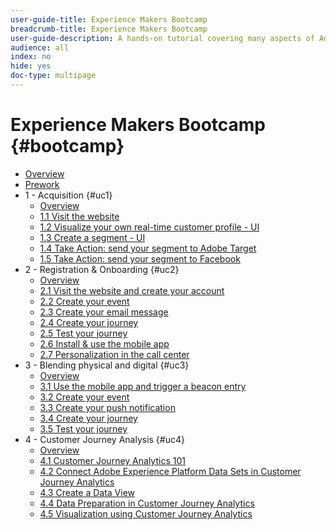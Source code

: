 ```yaml
---
user-guide-title: Experience Makers Bootcamp
breadcrumb-title: Experience Makers Bootcamp
user-guide-description: A hands-on tutorial covering many aspects of Adobe Experience Platform.
audience: all
index: no
hide: yes
doc-type: multipage
---
```


# Experience Makers Bootcamp {#bootcamp}

+ [Overview](/help/bootcamp/overview.md)
+ [Prework](/help/bootcamp/prework.md)
+ 1 - Acquisition {#uc1}
  + [Overview](/help/bootcamp/uc/uc1/uc1.md)
  + [1.1 Visit the website](/help/bootcamp/uc/uc1/ex1.md)
  + [1.2 Visualize your own real-time customer profile - UI](/help/bootcamp/uc/uc1/ex2.md)
  + [1.3 Create a segment - UI](/help/bootcamp/uc/uc1/ex3.md)
  + [1.4 Take Action: send your segment to Adobe Target](/help/bootcamp/uc/uc1/ex4.md)
  + [1.5 Take Action: send your segment to Facebook](/help/bootcamp/uc/uc1/ex5.md)
+ 2 - Registration & Onboarding {#uc2}
  + [Overview](/help/bootcamp/uc/uc2/uc2.md)
  + [2.1 Visit the website and create your account](/help/bootcamp/uc/uc2/ex1.md)
  + [2.2 Create your event](/help/bootcamp/uc/uc2/ex2.md)
  + [2.3 Create your email message](/help/bootcamp/uc/uc2/ex3.md)
  + [2.4 Create your journey](/help/bootcamp/uc/uc2/ex4.md)
  + [2.5 Test your journey](/help/bootcamp/uc/uc2/ex5.md) 
  + [2.6 Install & use the mobile app](/help/bootcamp/uc/uc2/ex6.md) 
  + [2.7 Personalization in the call center](/help/bootcamp/uc/uc2/ex7.md) 
+ 3 - Blending physical and digital {#uc3}
  + [Overview](/help/bootcamp/uc/uc3/uc3.md)
  + [3.1 Use the mobile app and trigger a beacon entry](/help/bootcamp/uc/uc3/ex1.md)
  + [3.2 Create your event](/help/bootcamp/uc/uc3/ex2.md)
  + [3.3 Create your push notification](/help/bootcamp/uc/uc3/ex3.md)
  + [3.4 Create your journey](/help/bootcamp/uc/uc3/ex4.md)
  + [3.5 Test your journey](/help/bootcamp/uc/uc3/ex5.md)
+ 4 - Customer Journey Analysis {#uc4}
  + [Overview](/help/bootcamp/uc/uc4/uc4.md)
  + [4.1 Customer Journey Analytics 101](/help/bootcamp/uc/uc4/ex1.md)
  + [4.2 Connect Adobe Experience Platform Data Sets in Customer Journey Analytics](/help/bootcamp/uc/uc4/ex2.md)
  + [4.3 Create a Data View](/help/bootcamp/uc/uc4/ex3.md)
  + [4.4 Data Preparation in Customer Journey Analytics](/help/bootcamp/uc/uc4/ex4.md)
  + [4.5 Visualization using Customer Journey Analytics](/help/bootcamp/uc/uc4/ex5.md)